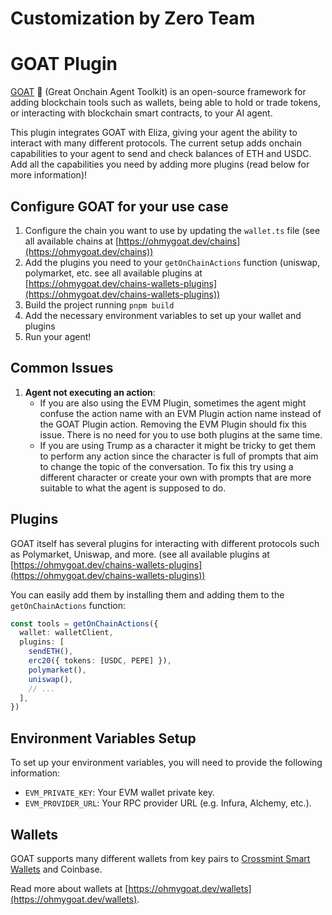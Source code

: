 # Customization by Zero Team

# GOAT Plugin
[GOAT](https://ohmygoat.dev/) 🐐 (Great Onchain Agent Toolkit) is an open-source framework for adding blockchain tools such as wallets, being able to hold or trade tokens, or interacting with blockchain smart contracts, to your AI agent.

This plugin integrates GOAT with Eliza, giving your agent the ability to interact with many different protocols. The current setup adds onchain capabilities to your agent to send and check balances of ETH and USDC. Add all the capabilities you need by adding more plugins (read below for more information)!

## Configure GOAT for your use case
1. Configure the chain you want to use by updating the `wallet.ts` file (see all available chains at [https://ohmygoat.dev/chains](https://ohmygoat.dev/chains))
2. Add the plugins you need to your `getOnChainActions` function (uniswap, polymarket, etc. see all available plugins at [https://ohmygoat.dev/chains-wallets-plugins](https://ohmygoat.dev/chains-wallets-plugins))
3. Build the project running `pnpm build`
4. Add the necessary environment variables to set up your wallet and plugins
5. Run your agent!

## Common Issues
1. **Agent not executing an action**:
    - If you are also using the EVM Plugin, sometimes the agent might confuse the action name with an EVM Plugin action name instead of the GOAT Plugin action. Removing the EVM Plugin should fix this issue. There is no need for you to use both plugins at the same time.
    - If you are using Trump as a character it might be tricky to get them to perform any action since the character is full of prompts that aim to change the topic of the conversation. To fix this try using a different character or create your own with prompts that are more suitable to what the agent is supposed to do.

## Plugins
GOAT itself has several plugins for interacting with different protocols such as Polymarket, Uniswap, and more. (see all available plugins at [https://ohmygoat.dev/chains-wallets-plugins](https://ohmygoat.dev/chains-wallets-plugins))

You can easily add them by installing them and adding them to the `getOnChainActions` function:

```typescript
const tools = getOnChainActions({
  wallet: walletClient,
  plugins: [
    sendETH(),
    erc20({ tokens: [USDC, PEPE] }),
    polymarket(),
    uniswap(),
    // ...
  ],
})
```

## Environment Variables Setup

To set up your environment variables, you will need to provide the following information:

* `EVM_PRIVATE_KEY`: Your EVM wallet private key.
* `EVM_PROVIDER_URL`: Your RPC provider URL (e.g. Infura, Alchemy, etc.).

## Wallets
GOAT supports many different wallets from key pairs to [Crossmint Smart Wallets](https://docs.crossmint.com/wallets/smart-wallets/overview) and Coinbase.

Read more about wallets at [https://ohmygoat.dev/wallets](https://ohmygoat.dev/wallets).
